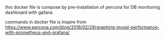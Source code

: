 this docker file is compose by pre-installation of percona for DB monitoring dashboard with gafana


commands in docker file is inspire from https://www.percona.com/blog/2016/02/29/graphing-mysql-performance-with-prometheus-and-grafana/
